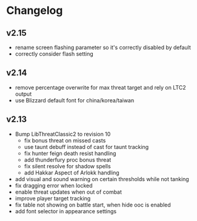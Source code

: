 # Changelog

## v2.15

* rename screen flashing parameter so it's correctly disabled by default
* correctly consider flash setting

## v2.14

* remove percentage overwrite for max threat target and rely on LTC2 output
* use Blizzard default font for china/korea/taiwan

## v2.13

* Bump LibThreatClassic2 to revision 10
    - fix bonus threat on missed casts
    - use taunt debuff instead of cast for taunt tracking
    - fix hunter feign death resist handling
    - add thunderfury proc bonus threat
    - fix silent resolve for shadow spells
    - add Hakkar Aspect of Arlokk handling
* add visual and sound warning on certain thresholds while not tanking
* fix dragging error when locked
* enable threat updates when out of combat
* improve player target tracking
* fix table not showing on battle start, when hide ooc is enabled
* add font selector in appearance settings
